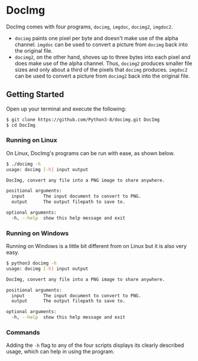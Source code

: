 # DocImg

DocImg comes with four programs, `docimg`, `imgdoc`, `docimg2`, `imgdoc2`.

* `docimg` paints one pixel per byte and doesn't make use of the alpha channel.
`imgdoc` can be used to convert a picture from `docimg` back into the original
file.
* `docimg2`, on the other hand, shoves up to three bytes into each pixel and
does make use of the alpha channel. Thus, `docimg2` produces smaller file sizes
and only about a third of the pixels that `docimg` produces. `imgdoc2` can be
used to convert a picture from `docimg2` back into the original file.

## Getting Started
Open up your terminal and execute the following:
```sh
$ git clone https://github.com/Python3-8/docimg.git DocImg
$ cd DocImg
```

### Running on Linux
On Linux, DocImg's programs can be run with ease, as shown below.
```sh
$ ./docimg -h
usage: docimg [-h] input output

DocImg, convert any file into a PNG image to share anywhere.

positional arguments:
  input       The input document to convert to PNG.
  output      The output filepath to save to.

optional arguments:
  -h, --help  show this help message and exit
```

### Running on Windows
Running on Windows is a little bit different from on Linux but it is also
very easy.
```sh
$ python3 docimg -h
usage: docimg [-h] input output

DocImg, convert any file into a PNG image to share anywhere.

positional arguments:
  input       The input document to convert to PNG.
  output      The output filepath to save to.

optional arguments:
  -h, --help  show this help message and exit
```

### Commands
Adding the `-h` flag to any of the four scripts displays its clearly described
usage, which can help in using the program.
